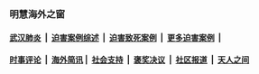 
### 明慧海外之窗

####  [武汉肺炎](indexes/365.md?t=02071300) &nbsp;|&nbsp;  [迫害案例综述](indexes/328.md?t=02071300) &nbsp;|&nbsp; [迫害致死案例](indexes/277.md?t=02071300)  &nbsp;|&nbsp; [更多迫害案例](indexes/81.md?t=02071300)  &nbsp;|&nbsp; 
####  [时事评论](indexes/251.md?t=02071300) &nbsp;|&nbsp; [海外简讯](indexes/245.md?t=02071300)&nbsp;|&nbsp;  [社会支持](indexes/140.md?t=02071300) &nbsp;|&nbsp; [褒奖决议](indexes/282.md?t=02071300) &nbsp;|&nbsp; [社区报道](indexes/91.md?t=02071300)  &nbsp;|&nbsp; [天人之间](indexes/78.md?t=02071300) 

